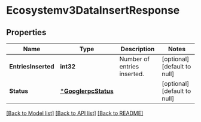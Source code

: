 # Ecosystemv3DataInsertResponse

## Properties
Name | Type | Description | Notes
------------ | ------------- | ------------- | -------------
**EntriesInserted** | **int32** | Number of entries inserted. | [optional] [default to null]
**Status** | [***GooglerpcStatus**](googlerpcStatus.md) |  | [optional] [default to null]

[[Back to Model list]](../README.md#documentation-for-models) [[Back to API list]](../README.md#documentation-for-api-endpoints) [[Back to README]](../README.md)

